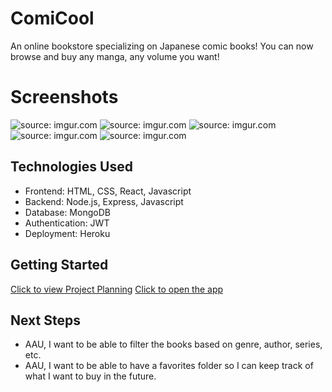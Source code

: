 # ComiCool

An online bookstore specializing on Japanese comic books! You can now browse and buy any manga, any volume you want!

# Screenshots
<img src="https://i.imgur.com/QF96yoj.png" title="source: imgur.com" />
<img src="https://i.imgur.com/HjKnsbx.png" title="source: imgur.com" />
<img src="https://i.imgur.com/RsEVI8Y.png" title="source: imgur.com" />
<img src="https://i.imgur.com/WMJt012.png" title="source: imgur.com" />
<img src="https://i.imgur.com/GjJ5CjV.png" title="source: imgur.com" />

## Technologies Used
- Frontend: HTML, CSS, React, Javascript
- Backend: Node.js, Express, Javascript
- Database: MongoDB
- Authentication: JWT
- Deployment: Heroku

## Getting Started
[Click to view Project Planning](https://trello.com/b/Qz9Y0VIK/manga-haven)
[Click to open the app](https://comicool-72246902f7be.herokuapp.com/)

## Next Steps
- AAU, I want to be able to filter the books based on genre, author, series, etc.
- AAU, I want to be able to have a favorites folder so I can keep track of what I want to buy in the future.
